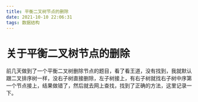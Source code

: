 ```yaml
---
title: 平衡二叉树节点的删除
date: 2021-10-10 22:06:31
tags: 数据结构
---
```


# 关于平衡二叉树节点的删除

前几天做到了一个平衡二叉树删除节点的题目，看了看王道，没有找到，我就默认跟二叉排序树一样，没右子树直接删除，左子树接上，有右子树就找右子树中序第一个节点接上，结果做错了，然后就去网上查找，找到了正确的方法，这里记录一下。

